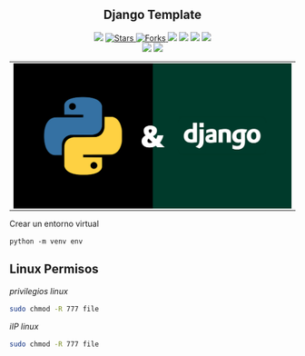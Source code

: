 
<h2 align="center"> Django Template</h2>

<p align="center">
  
  <a>
    <img src="https://img.shields.io/github/languages/top/brian-emarquez/django-template?color=green">
  </a>

  <a href="https://github.com/brian-emarquez/django-template/stargazers">
    <img src="https://img.shields.io/github/stars/BrianMarquez3/Learning-Microsoft-SQL-SERVER.svg?style=flat" alt="Stars">
  </a>

  <a href="https://github.com/brian-emarquez/django-template/network">
    <img src="https://img.shields.io/github/forks/BrianMarquez3/Learning-Microsoft-SQL-SERVER.svg?style=flat" alt="Forks">
  </a>
    <img src="https://img.shields.io/github/v/tag/brian-emarquez/django-template?color=red&label=Version&logo=TSQL">
  </a>
  
  <a>
    <img src="https://img.shields.io/github/languages/code-size/brian-emarquez/django-template">
  </a>
  
  <a>
    <img src="https://img.shields.io/github/downloads/brian-emarquez/django-template?color=green">
  </a>
  
   <a>
   <a href="https://github.com/brian-emarquez/Learning-Microsoft-SQL-SERVER/network">
    <img src="https://img.shields.io/badge/Plataform-Windows-green">
  </a><br>
 
  <img src="https://img.shields.io/github/last-commit/Bbrian-emarquez/django-template?color=darkgreen&style=for-the-badge">
  <img src="https://img.shields.io/github/languages/count/brian-emarquez/django-template?style=for-the-badge">
  
</p>
  

<table align="center">
  <tr>
    <td align="center" style="padding=0;width=50%;">
      <img align="center" style="padding=0;" src="./assets/django.png" />
    </td>
  </tr>
</table>



Crear un entorno virtual

```
python -m venv env
```



## Linux Permisos

_privilegios linux_
```bash
sudo chmod -R 777 file
```

_iIP linux_
```bash
sudo chmod -R 777 file
```